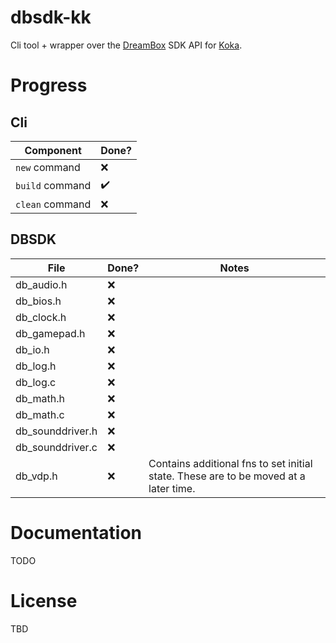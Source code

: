 # dbsdk-kk

Cli tool + wrapper over the [DreamBox](https://dreambox3d.dev) SDK API for
[Koka](https://koka-lang.github.io/koka/doc/index.html).

# Progress

## Cli

|Component      |Done?           |
|---------------|----------------|
|`new` command  |&#x274c;        |
|`build` command|&#x2714;&#xfe0f;|
|`clean` command|&#x274c;        |

## DBSDK

|File            |Done?           |Notes                                      |
|----------------|----------------|-------------------------------------------|
|db_audio.h      |&#x274c;        |                                           |
|db_bios.h       |&#x274c;        |                                           |
|db_clock.h      |&#x274c;        |                                           |
|db_gamepad.h    |&#x274c;        |                                           |
|db_io.h         |&#x274c;        |                                           |
|db_log.h        |&#x274c;        |                                           |
|db_log.c        |&#x274c;        |                                           |
|db_math.h       |&#x274c;        |                                           |
|db_math.c       |&#x274c;        |                                           |
|db_sounddriver.h|&#x274c;        |                                           |
|db_sounddriver.c|&#x274c;        |                                           |
|db_vdp.h        |&#x274c;        |Contains additional fns to set initial state. These are to be moved at a later time.|

# Documentation

TODO

# License

TBD